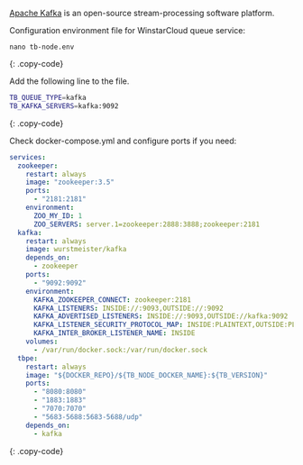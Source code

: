 
[Apache Kafka](https://kafka.apache.org/) is an open-source stream-processing software platform.

Configuration environment file for WinstarCloud queue service:

```text
nano tb-node.env
```
{: .copy-code}

Add the following line to the file.

```bash
TB_QUEUE_TYPE=kafka
TB_KAFKA_SERVERS=kafka:9092
```
{: .copy-code}

Check docker-compose.yml and configure ports if you need:

```yml
services:
  zookeeper:
    restart: always
    image: "zookeeper:3.5"
    ports:
      - "2181:2181"
    environment:
      ZOO_MY_ID: 1
      ZOO_SERVERS: server.1=zookeeper:2888:3888;zookeeper:2181
  kafka:
    restart: always
    image: wurstmeister/kafka
    depends_on:
      - zookeeper
    ports:
      - "9092:9092"
    environment:
      KAFKA_ZOOKEEPER_CONNECT: zookeeper:2181
      KAFKA_LISTENERS: INSIDE://:9093,OUTSIDE://:9092
      KAFKA_ADVERTISED_LISTENERS: INSIDE://:9093,OUTSIDE://kafka:9092
      KAFKA_LISTENER_SECURITY_PROTOCOL_MAP: INSIDE:PLAINTEXT,OUTSIDE:PLAINTEXT
      KAFKA_INTER_BROKER_LISTENER_NAME: INSIDE
    volumes:
      - /var/run/docker.sock:/var/run/docker.sock
  tbpe:
    restart: always
    image: "${DOCKER_REPO}/${TB_NODE_DOCKER_NAME}:${TB_VERSION}"
    ports:
      - "8080:8080"
      - "1883:1883"
      - "7070:7070"
      - "5683-5688:5683-5688/udp"
    depends_on:
      - kafka
```
{: .copy-code}
